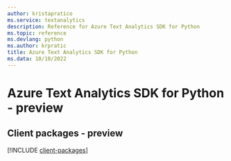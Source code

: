```yaml
---
author: kristapratico
ms.service: textanalytics
description: Reference for Azure Text Analytics SDK for Python
ms.topic: reference
ms.devlang: python
ms.author: krpratic
title: Azure Text Analytics SDK for Python
ms.data: 10/10/2022
---
```

# Azure Text Analytics SDK for Python - preview

## Client packages - preview
[!INCLUDE [client-packages](text-analytics-client-index.md)]